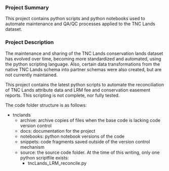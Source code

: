 ### Project Summary
This project contains python scripts and python notebooks used to automate maintenance and QA/QC processes applied to the TNC Lands dataset.

### Project Description
The maintenance and sharing of the TNC Lands conservation lands dataset has evolved over time, becoming more standardized and automated, using the python scripting language.  Also, certain data transformations from the native TNC Lands schema into partner schemas were also created, but are not currently maintained.

This project contains the latest python scripts to automate the reconciliation of TNC Lands attribute data and LRM fee and conservation easement reports. This scripting is not complete, nor fully tested.

The code folder structure is as follows:
- tnclands
    - archive: archive copies of files when the base code is lacking code version control
    - docs: documentation for the project
    - notebooks: python notebook versions of the code
    - snippets: code fragments saved outside of the version control mechanism
    - source: the source code folder. At the time of this writing, only one python scriptfile exists:
        - tncLands_LRM_reconcile.py